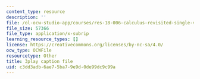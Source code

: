 ```yaml
---
content_type: resource
description: ''
file: /ol-ocw-studio-app/courses/res-18-006-calculus-revisited-single-variable-calculus-fall-2010/c3dd3adb6ae75ba79e9d0de99dc9c99a_elputTS7tAA.vtt
file_size: 57366
file_type: application/x-subrip
learning_resource_types: []
license: https://creativecommons.org/licenses/by-nc-sa/4.0/
ocw_type: OCWFile
resourcetype: Other
title: 3play caption file
uid: c3dd3adb-6ae7-5ba7-9e9d-0de99dc9c99a
---
```

